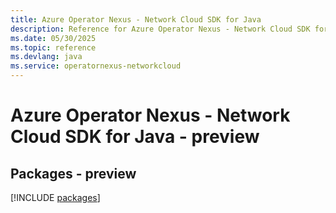 ```yaml
---
title: Azure Operator Nexus - Network Cloud SDK for Java
description: Reference for Azure Operator Nexus - Network Cloud SDK for Java
ms.date: 05/30/2025
ms.topic: reference
ms.devlang: java
ms.service: operatornexus-networkcloud
---
```

# Azure Operator Nexus - Network Cloud SDK for Java - preview
## Packages - preview
[!INCLUDE [packages](operator-nexus---network-cloud-index.md)]